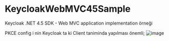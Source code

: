# KeycloakWebMVC45Sample
Keycloak .NET 4.5 SDK - Web MVC application implementation örneği

PKCE config i nin Keycloak ta ki Client taniminda yapılması önemli;
![image](https://github.com/ariferol/KeycloakWebMVC45Sample/assets/30680955/b12ba8d8-c0d1-45a3-9131-f65b272c83d4)

